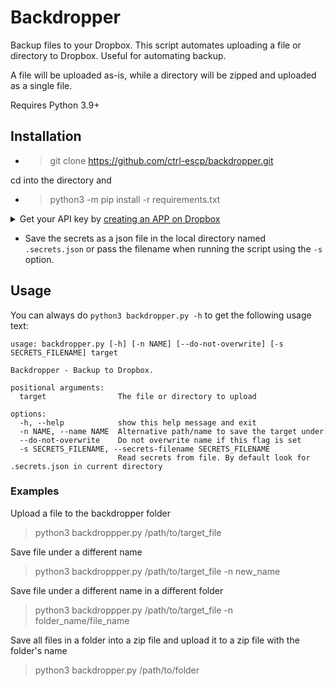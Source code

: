 # Backdropper

Backup files to your Dropbox. This script automates uploading a file or directory to Dropbox. Useful for automating
backup.

A file will be uploaded as-is, while a directory will be zipped and uploaded as a single file.

Requires Python 3.9+

## Installation

* > git clone https://github.com/ctrl-escp/backdropper.git

cd into the directory and

* > python3 -m pip install -r requirements.txt

<details>
<summary>
    Get your API key by <a href="https://www.dropbox.com/developers/apps/create">creating an APP on Dropbox</a>
</summary>
      <ul>
        <li>
            After you've created the app go to the <a href="https://www.dropbox.com/developers/apps/">apps console</a>, 
            select your app and click on the permissions tab.
        </li>
          <li>
            Select the <code>files.content.write</code> permission (that's the only one this tool really requires)
          </li>
          <li>
            Click the <code>Submit</code> button at the bottom of the page.
          </li>
          <li>
            Go to the settings tab.
          </li>
          <li>
            Find the <code>App key</code> and <code>App secret</code> and copy their values into a JSON file:
            ```json
            {
                "app_key": "...",
                "app_secret": "..."
            }
            ```
          </li>
      </ul>
    </details>

* Save the secrets as a json file in the local directory named `.secrets.json` or pass the filename when running the script using the `-s` option.

## Usage

You can always do `python3 backdropper.py -h` to get the following usage text:

```
usage: backdropper.py [-h] [-n NAME] [--do-not-overwrite] [-s SECRETS_FILENAME] target

Backdropper - Backup to Dropbox.

positional arguments:
  target                The file or directory to upload

options:
  -h, --help            show this help message and exit
  -n NAME, --name NAME  Alternative path/name to save the target under
  --do-not-overwrite    Do not overwrite name if this flag is set
  -s SECRETS_FILENAME, --secrets-filename SECRETS_FILENAME
                        Read secrets from file. By default look for .secrets.json in current directory
```

### Examples

Upload a file to the backdropper folder
> python3 backdroppper.py /path/to/target_file

Save file under a different name
> python3 backdroppper.py /path/to/target_file -n new_name

Save file under a different name in a different folder
> python3 backdroppper.py /path/to/target_file -n folder_name/file_name

Save all files in a folder into a zip file and upload it to a zip file with the folder's name
> python3 backdropper.py /path/to/folder
